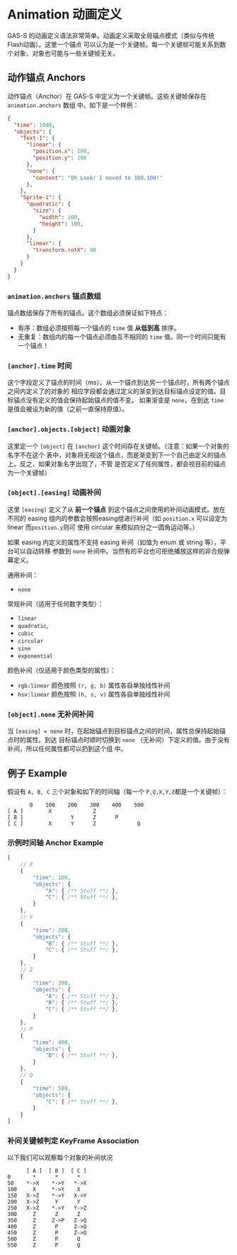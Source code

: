 # Animation 动画定义
GAS-S 的动画定义语法非常简单。动画定义采取全局锚点模式（类似与传统 Flash动画）。这里一个锚点
可以认为是一个关键帧。每一个关键帧可能关系到数个对象，对象也可能与一些关键帧无关。

## 动作锚点 Anchors
动作锚点（Anchor）在 GAS-S 中定义为一个关键帧。这些关键帧保存在 `animation.anchors` 数组
中。如下是一个样例：

````JSON
{
  "time": 1000,
  "objects": {
    "Text-1": {
      "linear": {
        "position.x": 100,
        "position.y": 100
      },
      "none": {
        "content": "Oh Look! I moved to 100,100!"
      },
    },
    "Sprite-1": {
      "quadratic": {
        "size": {
          "width": 100,
          "height": 100,
        }
      },
      "linear": {
        "transform.rotX": 90
      }
    }
  }
}
````

### `animation.anchors` 锚点数组
锚点数组保存了所有的锚点。这个数组必须保证如下特点：

- 有序：数组必须按照每一个锚点的 `time` 值 **从低到高** 排序。
- 无重复：数组内的每一个锚点必须由互不相同的 `time` 值。同一个时间只能有一个锚点！

### `[anchor].time` 时间
这个字段定义了锚点的时间（ms）。从一个锚点到达另一个锚点时，所有两个锚点之间内定义了的对象的
相应字段都会通过定义的渐变到达目标锚点设定的值。目标锚点没有定义的值会保持起始锚点的值不变。
如果渐变是 `none`，在到达 `time` 是值会被设为新的值（之前一直保持原值）。

### `[anchor].objects.[object]` 动画对象
这里定一个 `[object]` 在 `[anchor]` 这个时间存在关键帧。（注意：如果一个对象的名字不在这个
表中，对象将无视这个锚点，而是渐变到下一个自己由定义的锚点上。反之，如果对象名字出现了，不管
是否定义了任何属性，都会视目前的锚点为一个关键帧）

### `[object].[easing]` 动画补间
这里 `[easing]` 定义了从 **前一个锚点** 到这个锚点之间使用的补间动画模式。放在不同的 easing
组内的参数会按照easing组进行补间（如 `position.x` 可以设定为linear 而`position.y`则可
使用 circular 来模拟四分之一圆角运动等。）

如果 easing 内定义的属性不支持 easing 补间（如值为 enum 或 string 等），平台可以自动转移
参数到 `none` 补间中。当然有的平台也可拒绝播放这样的非合规弹幕定义。

通用补间：
- `none`

常规补间（适用于任何数字类型）：
- `linear`
- `quadratic`,
- `cubic`
- `circular`
- `sine`
- `exponential`

颜色补间（仅适用于颜色类型的属性）：
- `rgb:linear` 颜色按照 `(r, g, b)` 属性各自单独线性补间
- `hsv:linear` 颜色按照 `(h, s, v)` 属性各自单独线性补间

### `[object].none` 无补间补间
当 `[easing] = none` 时，在起始锚点到目标锚点之间的时间，属性总保持起始锚点时的属性。到达
目标锚点时顺时切换到 `none` （无补间）下定义的值。由于没有补间，所以任何属性都可以扔到这个组
中。

## 例子 Example
假设有 `A, B, C` 三个对象和如下的时间轴（每一个 `P,Q,X,Y,Z`都是一个关键帧）：
````
       0    100    200    300    400    500
[ A ]        X             Z
[ B ]               Y      Z      P
[ C ]        X      Y      Z             Q
````

### 示例时间轴 Anchor Example
````JavaScript
[
    // X
    {
        "time": 100,
        "objects": {
            "A": { /** Stuff **/ },
            "C": { /** Stuff **/ },
        }
    },
    // Y
    {
        "time": 200,
        "objects": {
            "B": { /** Stuff **/ },
            "C": { /** Stuff **/ },
        }
    },
    // Z
    {
        "time": 300,
        "objects": {
            "A": { /** Stuff **/ },
            "B": { /** Stuff **/ },
            "C": { /** Stuff **/ },
        }
    },
    // P
    {
        "time": 400,
        "objects": {
            "B": { /** Stuff **/ },
        }
    },
    // Q
    {
        "time": 500,
        "objects": {
            "C": { /** Stuff **/ },
        }
    }
]
````


### 补间关键帧判定 KeyFrame Association
以下我们可以观察每个对象的补间状况
````
      [ A ]  [ B ]  [ C ]
0       *      *      *
50    *->X    *->Y   *->X
100     X     *->Y    X
150   X->Z    *->Y   X->Y
200   X->Z     Y      Y
250   X->Z    *->Y   Y->Z
300     Z      Z      Z
350     Z     Z->P   Z->Q
400     Z      P     Z->Q
450     Z      P     Z->Q
500     Z      P      Q
550     Z      P      Q
````

